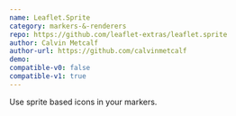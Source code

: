 ```yaml
---
name: Leaflet.Sprite
category: markers-&-renderers
repo: https://github.com/leaflet-extras/leaflet.sprite
author: Calvin Metcalf
author-url: https://github.com/calvinmetcalf
demo: 
compatible-v0: false
compatible-v1: true
---
```


Use sprite based icons in your markers.
